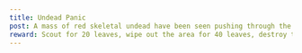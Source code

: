 ```yaml
---
title: Undead Panic
post: A mass of red skeletal undead have been seen pushing through the area. They have taken over an old fortification not far from Briarwood. Rumor has it that a strong skeleton made of white bone has been teleporting across the area and gathering magical items and energy. 
reward: Scout for 20 leaves, wipe out the area for 40 leaves, destroy the white bone undead for 100 leaves.
---
```


